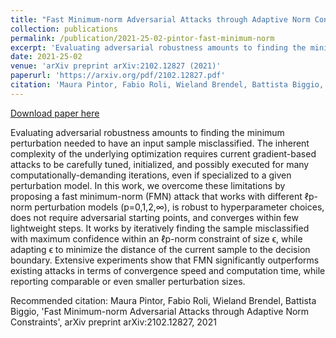 ```yaml
---
title: "Fast Minimum-norm Adversarial Attacks through Adaptive Norm Constraints"
collection: publications
permalink: /publication/2021-25-02-pintor-fast-minimum-norm
excerpt: 'Evaluating adversarial robustness amounts to finding the minimum perturbation needed to have an input sample misclassified. The inherent complexity of the underlying optimization requires current gradient-based attacks to be carefully tuned, initialized, and possibly executed for many computationally-demanding iterations, even if specialized to a given perturbation model. In this work, we overcome these limitations by proposing a fast minimum-norm (FMN) attack that works with different ℓp-norm perturbation models (p=0,1,2,∞), is robust to hyperparameter choices, does not require adversarial starting points, and converges within few lightweight steps. It works by iteratively finding the sample misclassified with maximum confidence within an ℓp-norm constraint of size ϵ, while adapting ϵ to minimize the distance of the current sample to the decision boundary. Extensive experiments show that FMN significantly outperforms existing attacks in terms of convergence speed and computation time, while reporting comparable or even smaller perturbation sizes.'
date: 2021-25-02
venue: 'arXiv preprint arXiv:2102.12827 (2021)'
paperurl: 'https://arxiv.org/pdf/2102.12827.pdf'
citation: 'Maura Pintor, Fabio Roli, Wieland Brendel, Battista Biggio, &apos;Fast Minimum-norm Adversarial Attacks through Adaptive Norm Constraints&apos;, arXiv preprint arXiv:2102.12827, 2021'
---
```


<a href='https://arxiv.org/pdf/2102.12827.pdf'>Download paper here</a>

Evaluating adversarial robustness amounts to finding the minimum perturbation needed to have an input sample misclassified. The inherent complexity of the underlying optimization requires current gradient-based attacks to be carefully tuned, initialized, and possibly executed for many computationally-demanding iterations, even if specialized to a given perturbation model. In this work, we overcome these limitations by proposing a fast minimum-norm (FMN) attack that works with different ℓp-norm perturbation models (p=0,1,2,∞), is robust to hyperparameter choices, does not require adversarial starting points, and converges within few lightweight steps. It works by iteratively finding the sample misclassified with maximum confidence within an ℓp-norm constraint of size ϵ, while adapting ϵ to minimize the distance of the current sample to the decision boundary. Extensive experiments show that FMN significantly outperforms existing attacks in terms of convergence speed and computation time, while reporting comparable or even smaller perturbation sizes.

Recommended citation: Maura Pintor, Fabio Roli, Wieland Brendel, Battista Biggio, 'Fast Minimum-norm Adversarial Attacks through Adaptive Norm Constraints', arXiv preprint arXiv:2102.12827, 2021
